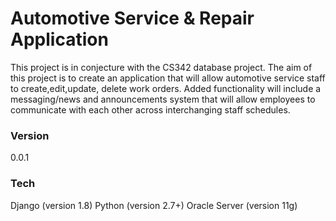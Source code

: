 # Automotive Service &amp; Repair Application

This project is in conjecture with the CS342 database project. The aim of this project is to create an application that will allow automotive service staff to create,edit,update, delete work orders. Added functionality will include a messaging/news and announcements system that will allow employees to communicate with each other across interchanging staff schedules.

### Version
0.0.1

### Tech
Django (version 1.8)
Python (version 2.7+)
Oracle Server (version 11g)
